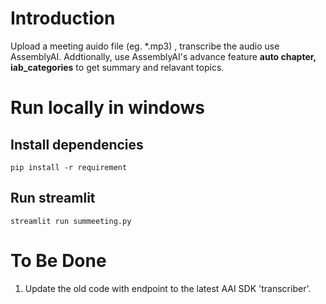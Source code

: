 # Introduction
Upload a meeting auido file (eg. *.mp3) , transcribe the audio use AssemblyAI. Addtionally, use AssemblyAI's advance feature **auto chapter, iab_categories** to get summary and relavant topics.

# Run locally in windows
## Install dependencies
```CMD
pip install -r requirement
```

## Run streamlit
```CMD
streamlit run summeeting.py
```

# To Be Done
1. Update the old code with endpoint to the latest AAI SDK 'transcriber'.